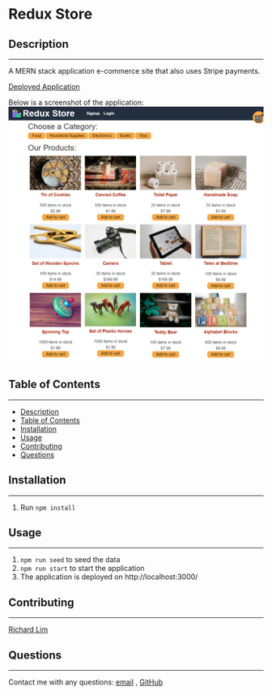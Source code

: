 # Redux Store

## Description
---
A MERN stack application e-commerce site that also uses Stripe payments.

[Deployed Application](https://richard-lim-redux-store.herokuapp.com/)

Below is a screenshot of the application:
![](./redux-store-95.herokuapp.com_.png)

## Table of Contents
---
- [Description](#description)
- [Table of Contents](#table-of-contents)
- [Installation](#installation)
- [Usage](#usage)
- [Contributing](#contributing)
- [Questions](#questions)

## Installation
---
1. Run `npm install`

## Usage
---
1. `npm run seed` to seed the data
2. `npm run start` to start the application
3. The application is deployed on http://localhost:3000/

## Contributing
---
[Richard Lim](https://github.com/lim95)

## Questions
---
Contact me with any questions: [email](mailto:sungjoon.lim@gmail.com) , [GitHub](https://github.com/lim95)<br />
